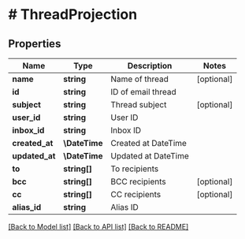 # # ThreadProjection

## Properties

Name | Type | Description | Notes
------------ | ------------- | ------------- | -------------
**name** | **string** | Name of thread | [optional]
**id** | **string** | ID of email thread |
**subject** | **string** | Thread subject | [optional]
**user_id** | **string** | User ID |
**inbox_id** | **string** | Inbox ID |
**created_at** | **\DateTime** | Created at DateTime |
**updated_at** | **\DateTime** | Updated at DateTime |
**to** | **string[]** | To recipients |
**bcc** | **string[]** | BCC recipients | [optional]
**cc** | **string[]** | CC recipients | [optional]
**alias_id** | **string** | Alias ID |

[[Back to Model list]](../../README#models) [[Back to API list]](../../README#endpoints) [[Back to README]](../../README)
